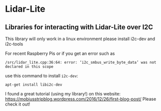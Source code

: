 # Lidar-Lite

## Libraries for interacting with Lidar-Lite over I2C

This library will only work in a linux environment
please install i2c-dev and i2c-tools

For recent Raspberry Pis or if you get an error such as 

`/src/lidar_lite.cpp:36:64: error: ‘i2c_smbus_write_byte_data’ was not declared in this scope`

use this command to install `i2c-dev`:

`apt-get install libi2c-dev`

I found a great tutorial (using my library!) on this website: https://mobiusstripblog.wordpress.com/2016/12/26/first-blog-post/
Please check it out!


